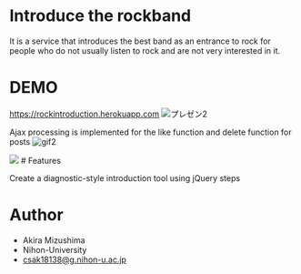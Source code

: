 # Introduce the rockband

It is a service that introduces the best band as an entrance to rock for people who do not usually listen to rock and are not very interested in it.

# DEMO
<https://rockintroduction.herokuapp.com>
![プレゼン2](https://user-images.githubusercontent.com/80752599/114304654-610d2c00-9b0f-11eb-9a1d-11c4575fd52d.gif)

Ajax processing is implemented for the like function and delete function for posts
![gif2](https://user-images.githubusercontent.com/80752599/114669208-964a9180-9d3c-11eb-8632-be5c8fcbed0f.gif)


<img src="/Downloads/rock/public/images/back1.jpg" width="横幅(100px)">
# Features

Create a diagnostic-style introduction tool using jQuery steps


# Author

* Akira Mizushima
* Nihon-University
* csak18138@g.nihon-u.ac.jp
